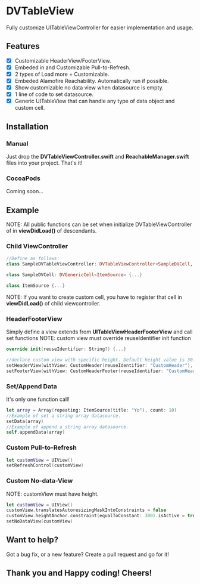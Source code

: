 # DVTableView
Fully customize UITableViewController for easier implementation and usage.

## Features

- [x] Customizable HeaderView/FooterView.
- [x] Embeded in and Customizable Pull-to-Refresh.
- [x] 2 types of Load more + Customizable.
- [x] Embeded Alamofire Reachability. Automatically run if possible.
- [x] Show customizable no data view when datasource is empty.
- [x] 1 line of code to set datasource.
- [x] Generic UITableView that can handle any type of data object and custom cell.

## Installation
### Manual
Just drop the **DVTableViewController.swift** and **ReachableManager.swift** files into your project. That's it!

### CocoaPods
Coming soon...

## Example

NOTE: All public functions can be set when initialize DVTableViewController of in **viewDidLoad()** of descendants.

### Child ViewController
```swift
//Define as follows:
class SampleDVTableViewController: DVTableViewController<SampleDVCell, ItemSource> {...}

class SampleDVCell: DVGenericCell<ItemSource> {...}

class ItemSource {...}
```
NOTE: If you want to create custom cell, you have to register that cell in **viewDidLoad()** of child viewcontroller.

### HeaderFooterView
Simply define a view extends from **UITableViewHeaderFooterView** and call set functions
NOTE: custom view must override reuseIdentifier init function
```swift
override init(reuseIdentifier: String?) {...}
```
```swift
//declare custom view with specific height. Default height value is 30.
setHeaderView(withView: CustomHeader(reuseIdentifier: "CustomHeader"), height: 80)
setFooterView(withView: CustomHeaderFooter(reuseIdentifier: "CustomHeaderFooter"))
```

### Set/Append Data
It's only one function call!

```swift
let array = Array(repeating: ItemSource(title: "Yo"), count: 10)
//Example of set a string array datasource.
setData(array)
//Example of append a string array datasource.
self.appendData(array)
```

### Custom Pull-to-Refresh
```swift
let customView = UIView()
setRefreshControl(customView)
```

### Custom No-data-View
NOTE: customView must have height.
```swift
let customView = UIView()
customView.translatesAutoresizingMaskIntoConstraints = false
customView.heightAnchor.constraint(equalToConstant: 300).isActive = true
setNoDataView(customView)
```

## Want to help?
Got a bug fix, or a new feature? Create a pull request and go for it!

## Thank you and Happy coding! Cheers!
